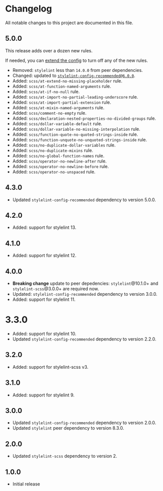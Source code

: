 # Changelog

All notable changes to this project are documented in this file.

## 5.0.0

This release adds over a dozen new rules.

If needed, you can [extend the config](README.md#extending-the-config) to turn off any of the new rules.

- Removed: `stylelint` less than `14.0.0` from peer dependencies.
- Changed: updated to [`stylelint-config-recommended@6.0.0`](https://github.com/stylelint-scss/stylelint-config-recommended-scss/releases/tag/6.0.0).
- Added: `scss/at-extend-no-missing-placeholder` rule.
- Added: `scss/at-function-named-arguments` rule.
- Added: `scss/at-if-no-null` rule.
- Added: `scss/at-import-no-partial-leading-underscore` rule.
- Added: `scss/at-import-partial-extension` rule.
- Added: `scss/at-mixin-named-arguments` rule.
- Added: `scss/comment-no-empty` rule.
- Added: `scss/declaration-nested-properties-no-divided-groups` rule.
- Added: `scss/dollar-variable-default` rule.
- Added: `scss/dollar-variable-no-missing-interpolation` rule.
- Added: `scss/function-quote-no-quoted-strings-inside` rule.
- Added: `scss/function-unquote-no-unquoted-strings-inside` rule.
- Added: `scss/no-duplicate-dollar-variables` rule.
- Added: `scss/no-duplicate-mixins` rule.
- Added: `scss/no-global-function-names` rule.
- Added: `scss/operator-no-newline-after` rule.
- Added: `scss/operator-no-newline-before` rule.
- Added: `scss/operator-no-unspaced` rule.

## 4.3.0

- Updated `stylelint-config-recommended` dependency to version 5.0.0.

## 4.2.0

- Added: support for stylelint 13.

## 4.1.0

- Added: support for stylelint 12.

## 4.0.0

- **Breaking change** update to peer depedencies: `stylelint`@10.1.0+ and `stylelint-scss`@3.0.0+ are required now.
- Updated: `stylelint-config-recommended` dependency to version 3.0.0.
- Added: support for stylelint 11.

# 3.3.0

- Added: support for stylelint 10.
- Updated `stylelint-config-recommended` dependency to version 2.2.0.

## 3.2.0

- Added: support for stylelint-scss v3.

## 3.1.0

- Added: support for stylelint 9.

## 3.0.0

- Updated `stylelint-config-recommended` dependency to version 2.0.0.
- Updated `stylelint` peer dependency to version 8.3.0.

## 2.0.0

- Updated `stylelint-scss` dependency to version 2.

## 1.0.0

- Initial release
